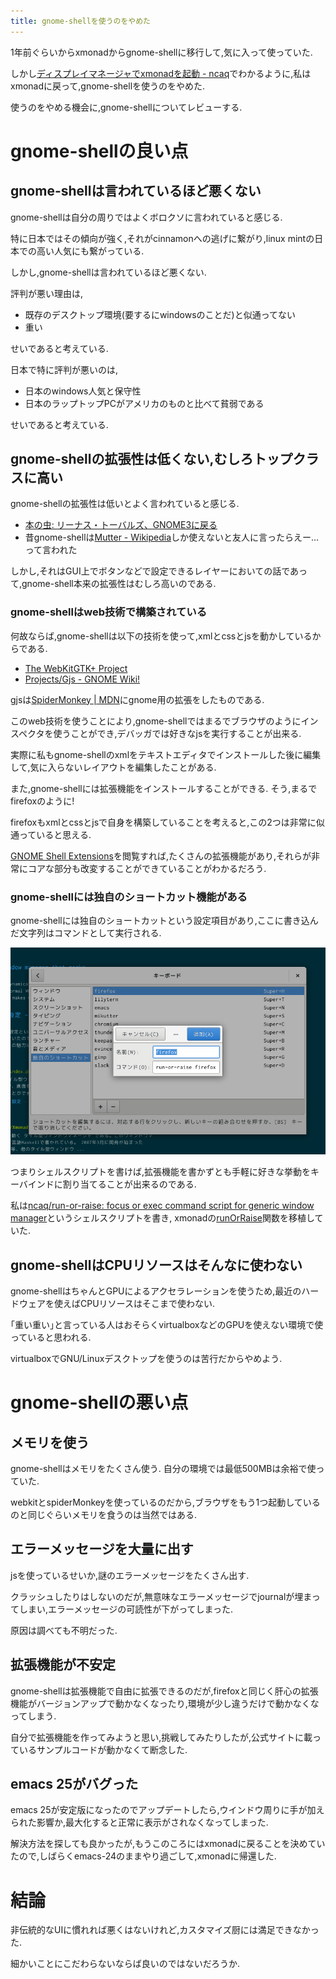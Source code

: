 ```yaml
---
title: gnome-shellを使うのをやめた
---
```


1年前ぐらいからxmonadからgnome-shellに移行して,気に入って使っていた.

しかし[ディスプレイマネージャでxmonadを起動 - ncaq](https://www.ncaq.net/2016/11/07/)でわかるように,私はxmonadに戻って,gnome-shellを使うのをやめた.

使うのをやめる機会に,gnome-shellについてレビューする.

# gnome-shellの良い点

## gnome-shellは言われているほど悪くない

gnome-shellは自分の周りではよくボロクソに言われていると感じる.

特に日本ではその傾向が強く,それがcinnamonへの逃げに繋がり,linux mintの日本での高い人気にも繋がっている.

しかし,gnome-shellは言われているほど悪くない.

評判が悪い理由は,

* 既存のデスクトップ環境(要するにwindowsのことだ)と似通ってない
* 重い

せいであると考えている.

日本で特に評判が悪いのは,

* 日本のwindows人気と保守性
* 日本のラップトップPCがアメリカのものと比べて貧弱である

せいであると考えている.

## gnome-shellの拡張性は低くない,むしろトップクラスに高い

gnome-shellの拡張性は低いとよく言われていると感じる.

* [本の虫: リーナス・トーバルズ、GNOME3に戻る](https://cpplover.blogspot.jp/2013/03/gnome3.html)
* 昔gnome-shellは[Mutter - Wikipedia](https://ja.wikipedia.org/wiki/Mutter)しか使えないと友人に言ったらえー…って言われた

しかし,それはGUI上でボタンなどで設定できるレイヤーにおいての話であって,gnome-shell本来の拡張性はむしろ高いのである.

### gnome-shellはweb技術で構築されている

何故ならば,gnome-shellは以下の技術を使って,xmlとcssとjsを動かしているからである.

* [The WebKitGTK+ Project](https://webkitgtk.org/)
* [Projects/Gjs - GNOME Wiki!](https://wiki.gnome.org/action/show/Projects/Gjs)

gjsは[SpiderMonkey | MDN](https://developer.mozilla.org/ja/docs/SpiderMonkey)にgnome用の拡張をしたものである.

このweb技術を使うことにより,gnome-shellではまるでブラウザのようにインスペクタを使うことができ,デバッガでは好きなjsを実行することが出来る.

実際に私もgnome-shellのxmlをテキストエディタでインストールした後に編集して,気に入らないレイアウトを編集したことがある.

また,gnome-shellには拡張機能をインストールすることができる.
そう,まるでfirefoxのように!

firefoxもxmlとcssとjsで自身を構築していることを考えると,この2つは非常に似通っていると思える.

[GNOME Shell Extensions](https://extensions.gnome.org/)を閲覧すれば,たくさんの拡張機能があり,それらが非常にコアな部分も改変することができていることがわかるだろう.

### gnome-shellには独自のショートカット機能がある

gnome-shellには独自のショートカットという設定項目があり,ここに書き込んだ文字列はコマンドとして実行される.

![設定のスクリーンショット](/asset/screenshot-2016-11-09-16-24-28.png)

つまりシェルスクリプトを書けば,拡張機能を書かずとも手軽に好きな挙動をキーバインドに割り当てることが出来るのである.

私は[ncaq/run-or-raise: focus or exec command script for generic window manager](https://github.com/ncaq/run-or-raise)というシェルスクリプトを書き,
xmonadの[runOrRaise](http://hackage.haskell.org/package/xmonad-contrib-0.12/docs/XMonad-Actions-WindowGo.html#v:runOrRaise)関数を移植していた.

## gnome-shellはCPUリソースはそんなに使わない

gnome-shellはちゃんとGPUによるアクセラレーションを使うため,最近のハードウェアを使えばCPUリソースはそこまで使わない.

｢重い重い｣と言っている人はおそらくvirtualboxなどのGPUを使えない環境で使っていると思われる.

virtualboxでGNU/Linuxデスクトップを使うのは苦行だからやめよう.

# gnome-shellの悪い点

## メモリを使う

gnome-shellはメモリをたくさん使う.
自分の環境では最低500MBは余裕で使っていた.

webkitとspiderMonkeyを使っているのだから,ブラウザをもう1つ起動しているのと同じぐらいメモリを食うのは当然ではある.

## エラーメッセージを大量に出す

jsを使っているせいか,謎のエラーメッセージをたくさん出す.

クラッシュしたりはしないのだが,無意味なエラーメッセージでjournalが埋まってしまい,エラーメッセージの可読性が下がってしまった.

原因は調べても不明だった.

## 拡張機能が不安定

gnome-shellは拡張機能で自由に拡張できるのだが,firefoxと同じく肝心の拡張機能がバージョンアップで動かなくなったり,環境が少し違うだけで動かなくなってしまう.

自分で拡張機能を作ってみようと思い,挑戦してみたりしたが,公式サイトに載っているサンプルコードが動かなくて断念した.

## emacs 25がバグった

emacs 25が安定版になったのでアップデートしたら,ウインドウ周りに手が加えられた影響か,最大化すると正常に表示がされなくなってしまった.

解決方法を探しても良かったが,もうこのころにはxmonadに戻ることを決めていたので,しばらくemacs-24のままやり過ごして,xmonadに帰還した.

# 結論

非伝統的なUIに慣れれば悪くはないけれど,カスタマイズ厨には満足できなかった.

細かいことにこだわらないならば良いのではないだろうか.

